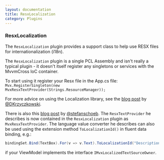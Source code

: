 ```yaml
---
layout: documentation
title: ResxLocalization
category: Plugins
---
```

### ResxLocalization

The `ResxLocalization` plugin provides a support class to help use RESX files for internationalization (i18n).

The `ResxLocalization` plugin is a single PCL Assembly and isn't really a typical plugin - it doesn't itself register any singletons or services with the MvvmCross IoC container.

To start using it register your Resx file in the App.cs file:
`Mvx.RegisterSingleton(new MvxResxTextProvider(Strings.ResourceManager));`

For more advice on using the Localization library, see the [blog post](https://mobileprogrammerblog.wordpress.com/2017/12/30/mvvm-cross-with-xamarin-platform-resx-localization) by [@DKrzyczkowski](https://twitter.com/@DKrzyczkowski/).

There is also this [blog post](http://opendix.blogspot.ch/2013/05/using-resx-files-for-localization-in.html) by [@stefanschoeb](https://twitter.com/stefanschoeb). The `ResxTextProvider` he describes is now contained in the `ResxLocalization` plugin as `MvxResxTextProvider`. The language value converter he describes can also be used using the extension method `ToLocalizationId()` in fluent data binding, e.g.:

```c#
bindingSet.Bind(TextBox).For(v => v.Text).ToLocalizationId("Description");
```

if your ViewModel implements the interface `IMvxLocalizedTextSourceOwner`.
